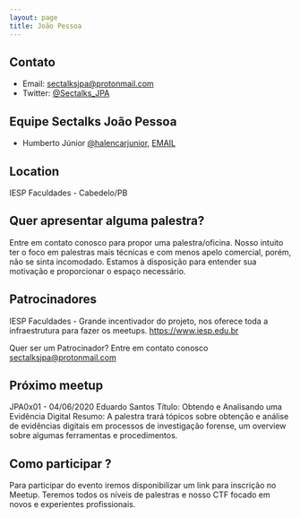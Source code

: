 ```yaml
---
layout: page
title: João Pessoa
---
```

    
## Contato

* Email: [sectalksjpa@protonmail.com](mailto:sectalksjpa@protonmail.com)
* Twitter: [@Sectalks_JPA](https://www.twitter.com/Sectalks_JPA)

## Equipe Sectalks João Pessoa

* Humberto Júnior
[@halencarjunior](https://twitter.com/halencarjunior), [EMAIL](mailto:halencarjunior@protonmail.com)

## Location

IESP Faculdades - Cabedelo/PB

## Quer apresentar alguma palestra?

Entre em contato conosco para propor uma palestra/oficina. 
Nosso intuito ter o foco em palestras mais técnicas e com menos apelo comercial, porém, não se sinta incomodado. Estamos à disposição para entender sua motivação e proporcionar o espaço necessário.


## Patrocinadores

IESP Faculdades - Grande incentivador do projeto, nos oferece toda a infraestrutura para fazer os meetups.
https://www.iesp.edu.br

Quer ser um Patrocinador? Entre em contato conosco
[sectalksjpa@protonmail.com](mailto:sectalksjpa@protonmail.com)

## Próximo meetup

JPA0x01 - 04/06/2020
    Eduardo Santos
    Título: Obtendo e Analisando uma Evidência Digital
    Resumo:
    A palestra trará tópicos sobre obtenção e análise de evidências digitais em processos de investigação forense, um overview sobre algumas ferramentas e procedimentos.

## Como participar ?

Para participar do evento iremos disponibilizar um link para inscrição no Meetup.
Teremos todos os níveis de palestras e nosso CTF focado em novos e experientes profissionais.

